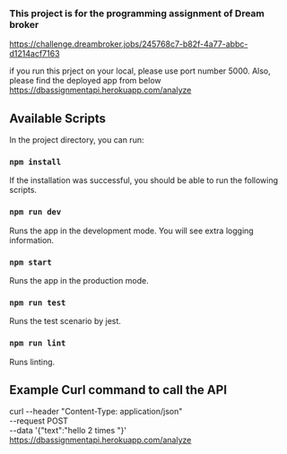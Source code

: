### This project is for the programming assignment of Dream broker
https://challenge.dreambroker.jobs/245768c7-b82f-4a77-abbc-d1214acf7163 <br />

if you run this prject on your local, please use port number 5000.
Also, please find the deployed app from below https://dbassignmentapi.herokuapp.com/analyze

## Available Scripts

In the project directory, you can run:

### `npm install`

If the installation was successful, you should be able to run the following scripts.

### `npm run dev`
Runs the app in the development mode. You will see extra logging information.<br />

### `npm start`
Runs the app in the production mode.<br />

### `npm run test`
Runs the test scenario by jest.<br />

### `npm run lint`
Runs linting.<br />

## Example Curl command to call the API

 curl --header "Content-Type: application/json" \
            --request POST \
            --data '{"text":"hello 2 times  "}' \
            https://dbassignmentapi.herokuapp.com/analyze


